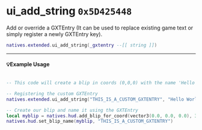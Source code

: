 # ui_add_string `0x5D425448`

Add or override a GXTEntry (It can be used to replace existing game text or simply register a newly GXTEntry key).

```lua
natives.extended.ui_add_string(_gxtentry --[[ string ]])
```

---

#### 💡Example Usage

```lua

-- This code will create a blip in coords (0,0,0) with the name 'Hello World!'

-- Registering the custom GXTEntry
natives.extended.ui_add_string("THIS_IS_A_CUSTOM_GXTENTRY", "Hello World!")

-- Create our blip and name it using the GXTEntry
local myblip = natives.hud.add_blip_for_coord(vector3(0.0, 0.0, 0.0), 396, 0.0, 2, 0)
natives.hud.set_blip_name(myblip, "THIS_IS_A_CUSTOM_GXTENTRY")

```
